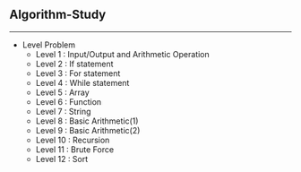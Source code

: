 ## Algorithm-Study

***

- Level Problem
    - Level 1 : Input/Output and Arithmetic Operation
    - Level 2 : If statement
    - Level 3 : For statement
    - Level 4 : While statement
    - Level 5 : Array
    - Level 6 : Function
    - Level 7 : String
    - Level 8 : Basic Arithmetic(1)
    - Level 9 : Basic Arithmetic(2)
    - Level 10 : Recursion
    - Level 11 : Brute Force
    - Level 12 : Sort
